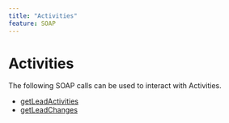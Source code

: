 ```yaml
---
title: "Activities"
feature: SOAP
---
```


# Activities

The following SOAP calls can be used to interact with Activities.

- [getLeadActivities](getleadactivity.md)
- [getLeadChanges](getleadchanges.md)
